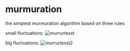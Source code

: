 # murmuration
the simplest murmuration algorithm based on three rules

small fluctuations:
![murrurtesst](https://github.com/programmersockson/murmuration/assets/88203669/21eabfba-01b3-4c25-bcd9-31f2a02518b6)

big fluctuations:
![murrurtesst2](https://github.com/programmersockson/murmuration/assets/88203669/efc5d302-04eb-420b-9d8b-435b992cabb4)

